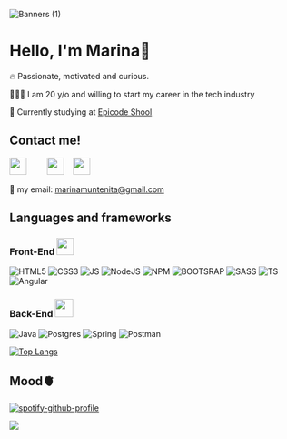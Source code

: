 ![Banners (1)](https://user-images.githubusercontent.com/114186546/204066319-84ebf280-f33f-4994-9fda-15a25f442c14.png)


# Hello, I'm Marina🌴
  
🔥 Passionate, motivated and curious.

🧑🏻‍💻 I am 20 y/o and willing to start my career in the tech industry

🧠 Currently studying at [Epicode Shool](https://epicode.com/en/web-developer-course/)

## Contact me!

<a href="https://www.linkedin.com/in/marina-muntenita-jr-fullstack-dev/" style="margin-right: 20px;"><img width="30px" src="https://user-images.githubusercontent.com/114186546/202561150-216d1d34-7c6a-402f-a42b-1576f66cc05f.png"></a><span> &nbsp;&nbsp; </span>
<a href="https://www.instagram.com/marinamilitare7/"><img width="30px" src="https://user-images.githubusercontent.com/114186546/202560677-4f3833d0-ac38-4ab5-a472-6fc03705d5dc.png"></a><span> &nbsp;&nbsp; </span>
<a href="https://twitter.com/Marinaclub7"><img width="30px" src="https://user-images.githubusercontent.com/114186546/202561250-2c52583f-9408-447b-9a5d-4bb8d6d68769.png"></a><span> &nbsp;&nbsp; </span>

💬 my email: marinamuntenita@gmail.com

## Languages and frameworks 

### Front-End <img width="30px" src="https://user-images.githubusercontent.com/114186546/211933051-c37e4102-8584-49a1-aded-b95afce3f78a.png">

![HTML5](https://img.shields.io/badge/HTML5-E34F26?style=for-the-badge&logo=html5&logoColor=white)
![CSS3](https://img.shields.io/badge/CSS3-1572B6?style=for-the-badge&logo=css3&logoColor=white)
![JS](https://img.shields.io/badge/JavaScript-F7DF1E?style=for-the-badge&logo=javascript&logoColor=black)
![NodeJS](https://img.shields.io/badge/node.js-6DA55F?style=for-the-badge&logo=node.js&logoColor=white)
![NPM](https://img.shields.io/badge/NPM-%23000000.svg?style=for-the-badge&logo=npm&logoColor=white)
![BOOTSRAP](https://img.shields.io/badge/Bootstrap-563D7C?style=for-the-badge&logo=bootstrap&logoColor=white)
![SASS](https://img.shields.io/badge/Sass-CC6699?style=for-the-badge&logo=sass&logoColor=white)
![TS](https://img.shields.io/badge/TypeScript-007ACC?style=for-the-badge&logo=typescript&logoColor=white)
![Angular](https://img.shields.io/badge/angular-%23DD0031.svg?style=for-the-badge&logo=angular&logoColor=white)

### Back-End <img width="32px" src="https://user-images.githubusercontent.com/114186546/211934601-afeb2338-4af9-41ce-a919-4790f64442e8.png">

![Java](https://img.shields.io/badge/java-%23ED8B00.svg?style=for-the-badge&logo=java&logoColor=white)
![Postgres](https://img.shields.io/badge/postgres-%23316192.svg?style=for-the-badge&logo=postgresql&logoColor=white)
![Spring](https://img.shields.io/badge/spring-%236DB33F.svg?style=for-the-badge&logo=spring&logoColor=white)
![Postman](https://img.shields.io/badge/Postman-FF6C37?style=for-the-badge&logo=postman&logoColor=white)

[![Top Langs](https://github-readme-stats-sigma-five.vercel.app/api/top-langs/?username=MarinaM7&layout=compact&theme=nightowl&hide=css)](https://github.com/anuraghazra/github-readme-stats)


## Mood🫀
[![spotify-github-profile](https://spotify-github-profile.vercel.app/api/view?uid=212iqics5w4dvt737mvy2oqli&cover_image=true&theme=novatorem&show_offline=false&background_color=121212)](https://github.com/kittinan/spotify-github-profile)

![](https://komarev.com/ghpvc/?username=MarinaM7&style=for-the-badge)
